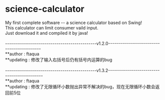 # science-calculator
My first complete software -- a science calculator based on Swing!<br>
	This calculator can limit consumer vaild input.	<br>
Just download it and compiled it by java!<br>
<br>
----------------------------------------------v1.2.0--------------------------------------------<br>
**author : ftaqua<br>
**updating : 修改了输入右括号后仍有括号内运算的bug
<br>
<br>
----------------------------------------------v1.3.2---------------------------------------------<br>
**author : ftaqua<br>
**updating : 修改了无限循环小数抛出异常不解决的bug，现在无限循环小数会返回前5位<br>
<br>
<br>
